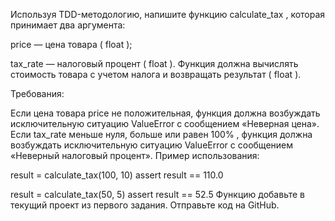 Используя TDD-методологию, напишите функцию 
calculate_tax
, которая принимает два аргумента:
 
price
 — цена товара (
float
);
 
tax_rate
 — налоговый процент (
float
).
Функция должна вычислять стоимость товара с учетом налога и возвращать результат (
float
).

Требования:

 Если цена товара 
price
 не положительная, функция должна возбуждать исключительную ситуацию 
ValueError
 с сообщением «Неверная цена».
 Если 
tax_rate
 меньше нуля, больше или равен 
100%
, функция должна возбуждать исключительную ситуацию 
ValueError
 с сообщением «Неверный налоговый процент».
Пример использования:

result = calculate_tax(100, 10)
assert result == 110.0

result = calculate_tax(50, 5)
assert result == 52.5
Функцию добавьте в текущий проект из первого задания. Отправьте код на GitHub.